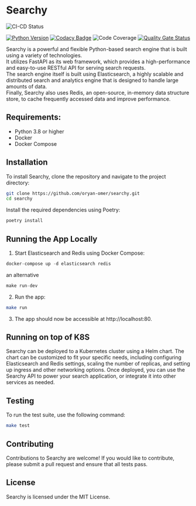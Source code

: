 # Searchy

![CI-CD Status](https://github.com/oryan-omer/searchy/actions/workflows/main.yaml/badge.svg
)

[![Python Version](https://img.shields.io/badge/python-3.8-blue?logo=python&style=flat-square)](https://www.python.org/downloads/)
[![Codacy Badge](https://app.codacy.com/project/badge/Grade/f0171a2d51dc4b558ff00304344fd025)](https://app.codacy.com/gh/oryan-omer/searchy/dashboard?utm_source=gh&utm_medium=referral&utm_content=&utm_campaign=Badge_grade)
![Code Coverage](https://img.shields.io/codecov/c/github/oryan-omer/searchy)
[![Quality Gate Status](https://sonarcloud.io/api/project_badges/measure?project=oryan-omer_searchy&metric=alert_status)](https://sonarcloud.io/summary/new_code?id=oryan-omer_searchy)

Searchy is a powerful and flexible Python-based search engine that is built using a variety of technologies.  
It utilizes FastAPI as its web framework, which provides a high-performance and easy-to-use RESTful API for serving search requests.        
The search engine itself is built using Elasticsearch, a highly scalable and distributed search and analytics engine that is designed to handle large amounts of data.     
Finally, Searchy also uses Redis, an open-source, in-memory data structure store, to cache frequently accessed data and improve performance.  


## Requirements:
- Python 3.8 or higher
- Docker
- Docker Compose

## Installation

To install Searchy, clone the repository and navigate to the project directory:

```bash
git clone https://github.com/oryan-omer/searchy.git
cd searchy
```

Install the required dependencies using Poetry:

```bash
poetry install
```

## Running the App Locally
1. Start Elasticsearch and Redis using Docker Compose:
```python
docker-compose up -d elasticsearch redis
```
an alternative
```python
make run-dev
```


2. Run the app:
```bash
make run
```

3. The app should now be accessible at http://localhost:80.

## Running on top of K8S
Searchy can be deployed to a Kubernetes cluster using a Helm chart. The chart can be customized to fit your specific needs, including configuring Elasticsearch and Redis settings, scaling the number of replicas, and setting up ingress and other networking options. Once deployed, you can use the Searchy API to power your search application, or integrate it into other services as needed.

## Testing
To run the test suite, use the following command:

```bash
make test
```

## Contributing
Contributions to Searchy are welcome! If you would like to contribute, please submit a pull request and ensure that all tests pass.

## License
Searchy is licensed under the MIT License.